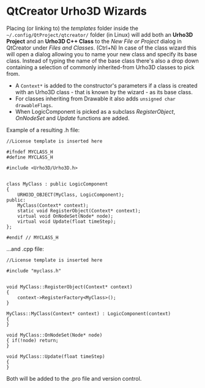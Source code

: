 # QtCreator Urho3D Wizards

Placing (or linking to) the _templates_ folder inside the `~/.config/QtProject/qtcreator/` folder (in Linux) will add both an **Urho3D Project** and an **Urho3D C++ Class** to the _New File or Project_ dialog in QtCreator under _Files and Classes_. (Ctrl+N)
In case of the class wizard this will open a dialog allowing you to name your new class and specify its base class. Instead of typing the name of the base class there's also a drop down containing a selection of commonly inherited-from Urho3D classes to pick from.

- A `Context*` is added to the constructor's parameters if a class is created with an Urho3D class - that is known by the wizard - as its base class.
- For classes inheriting from Drawable it also adds `unsigned char drawableFlags`.
- When LogicComponent is picked as a subclass _RegisterObject_, _OnNodeSet_ and _Update_ functions are added.

Example of a resulting .h file:

```
//License template is inserted here

#ifndef MYCLASS_H
#define MYCLASS_H

#include <Urho3D/Urho3D.h>


class MyClass : public LogicComponent
{
    URHO3D_OBJECT(MyClass, LogicComponent);
public:
    MyClass(Context* context);
    static void RegisterObject(Context* context);
    virtual void OnNodeSet(Node* node);
    virtual void Update(float timeStep);
};

#endif // MYCLASS_H
```

...and .cpp file:

```
//License template is inserted here

#include "myclass.h"


void MyClass::RegisterObject(Context* context)
{
    context->RegisterFactory<MyClass>();
}

MyClass::MyClass(Context* context) : LogicComponent(context)
{
}

void MyClass::OnNodeSet(Node* node)
{ if(!node) return;
}

void MyClass::Update(float timeStep)
{
}
```

Both will be added to the .pro file and version control.
